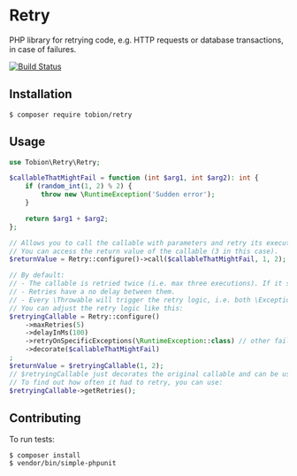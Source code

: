 Retry
=====

PHP library for retrying code, e.g. HTTP requests or database transactions, in case of failures.

[![Build Status](https://travis-ci.org/Tobion/retry.svg)](https://travis-ci.org/Tobion/retry)

Installation
------------

    $ composer require tobion/retry

Usage
-----

```php
use Tobion\Retry\Retry;

$callableThatMightFail = function (int $arg1, int $arg2): int {
    if (random_int(1, 2) % 2) {
        throw new \RuntimeException('Sudden error');
    }

    return $arg1 + $arg2;
};

// Allows you to call the callable with parameters and retry its execution in case an exception is thrown.
// You can access the return value of the callable (3 in this case).
$returnValue = Retry::configure()->call($callableThatMightFail, 1, 2);

// By default:
// - The callable is retried twice (i.e. max three executions). If it still fails, the last error is rethrown.
// - Retries have a no delay between them.
// - Every \Throwable will trigger the retry logic, i.e. both \Exception and \Error.
// You can adjust the retry logic like this:
$retryingCallable = Retry::configure()
    ->maxRetries(5)
    ->delayInMs(100)
    ->retryOnSpecificExceptions(\RuntimeException::class) // other failures like \TypeError will not be retried
    ->decorate($callableThatMightFail)
;
$returnValue = $retryingCallable(1, 2);
// $retryingCallable just decorates the original callable and can be used like it.
// To find out how often it had to retry, you can use:
$retryingCallable->getRetries();
```

Contributing
------------

To run tests:

    $ composer install
    $ vendor/bin/simple-phpunit

